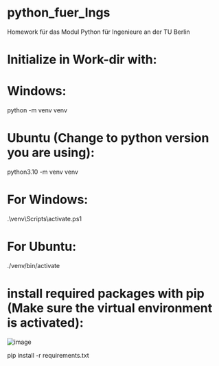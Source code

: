 # python_fuer_Ings

Homework für das Modul Python für Ingenieure an der TU Berlin


# Initialize in Work-dir with:
# Windows:
python -m venv venv
# Ubuntu (Change to python version you are using):
python3.10 -m venv venv 

# For Windows:
.\venv\Scripts\activate.ps1
# For Ubuntu:
./venv/bin/activate

# install required packages with pip (Make sure the virtual environment is activated):
![image](https://user-images.githubusercontent.com/52719165/165802979-523b41e7-8b46-4e83-a818-6852c4e91db8.png)

pip install -r requirements.txt


